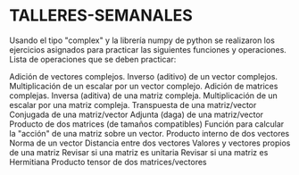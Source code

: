 # TALLERES-SEMANALES
Usando el tipo "complex" y la librería numpy de python se realizaron los ejercicios asignados para practicar las siguientes funciones y operaciones.
Lista de operaciones que se deben practicar:

Adición de vectores complejos.
Inverso (aditivo) de un vector complejos.
Multiplicación de un escalar por un vector complejo.
Adición de matrices complejas.
Inversa (aditiva) de una matriz compleja.
Multiplicación de un escalar por una matriz compleja.
Transpuesta de una matriz/vector
Conjugada de una matriz/vector
Adjunta (daga) de una matriz/vector
Producto de dos matrices (de tamaños compatibles)
Función para calcular la "acción" de una matriz sobre un vector.
Producto interno de dos vectores
Norma de un vector
Distancia entre dos vectores
Valores  y vectores propios de una matriz
Revisar si una matriz es unitaria
Revisar si una matriz es Hermitiana
Producto tensor de dos matrices/vectores

